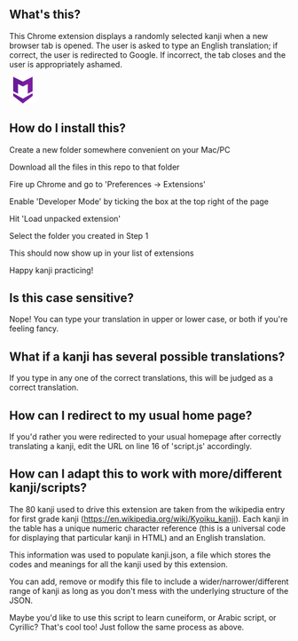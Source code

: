 ## What's this?

This Chrome extension displays a randomly selected kanji when a new
browser tab is opened. The user is asked to type an English translation; if
correct, the user is redirected to Google. If incorrect, the tab closes and the
user is appropriately ashamed.

![alt text](https://github.com/adam-p/markdown-here/raw/master/src/common/images/icon48.png "Logo Title Text 1")

## How do I install this?

Create a new folder somewhere convenient on your Mac/PC

Download all the files in this repo to that folder

Fire up Chrome and go to 'Preferences -> Extensions'

Enable 'Developer Mode' by ticking the box at the top right of the page

Hit 'Load unpacked extension'

Select the folder you created in Step 1

This should now show up in your list of extensions

Happy kanji practicing!

## Is this case sensitive?

Nope! You can type your translation in upper or lower case, or both if you're
feeling fancy.

## What if a kanji has several possible translations?

If you type in any one of the correct translations, this will be judged as a correct
translation.

## How can I redirect to my usual home page?

If you'd rather you were redirected to your usual homepage after correctly
translating a kanji, edit the URL on line 16 of 'script.js' accordingly.

## How can I adapt this to work with more/different kanji/scripts?

The 80 kanji used to drive this extension are taken from the wikipedia entry for
first grade kanji (https://en.wikipedia.org/wiki/Kyoiku_kanji). Each kanji in the
table has a unique numeric character reference (this is a universal code for
displaying that particular kanji in HTML) and an English translation.

This information was used to populate kanji.json, a file which stores the codes
and meanings for all the kanji used by this extension.

You can add, remove or modify this file to include a wider/narrower/different range of
kanji as long as you don't mess with the underlying structure of the JSON.

Maybe you'd like to use this script to learn cuneiform, or Arabic script, or
Cyrillic? That's cool too! Just follow the same process as above.
